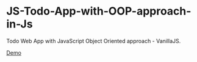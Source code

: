 # JS-Todo-App-with-OOP-approach-in-Js
Todo Web App with JavaScript Object Oriented approach - VanillaJS.

[Demo]()
